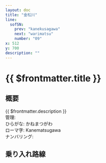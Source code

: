 ```yaml
---
layout: doc
title: "金松川"
line:
  sofSN:
    prev: "kanekusagawa"
    next: "warimatsu"
    number: "09"
x: 512
y: 700
description: ""
---
```


# {{ $frontmatter.title }}
<!-- ![駅の写真の説明](駅の写真のURL) -->

## 概要
{{ $frontmatter.description }}  
管理:   
ひらがな: かねまつがわ  
ローマ字: Kanematsugawa  
ナンバリング: <Numberling />

## 乗り入れ路線
<LineInfo />